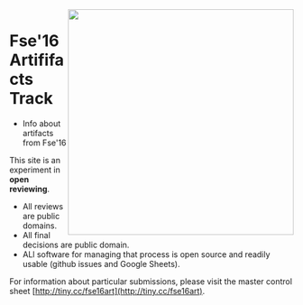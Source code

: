 <img align=right width=400 src="http://cdn.static-economist.com/sites/default/files/20140614_STD001.jpg">

# Fse'16 Artififacts Track

+ Info about artifacts from Fse'16

This site is an experiment in **open reviewing**.

- All reviews are public domains.
- All final decisions are public domain.
- ALl software for managing that process is open source and readily usable (github issues and Google Sheets).

For information about particular submissions, please visit the 
master control sheet [http://tiny.cc/fse16art](http://tiny.cc/fse16art).
